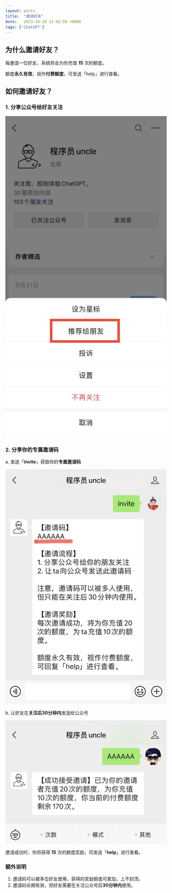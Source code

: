 ```yaml
---
layout: posts
title:  "邀请好友"
date:   2023-10-18 11:42:50 +0800
tags: ['ChatGPT']
---
```


## 为什么邀请好友？
每邀请一位好友，系统将会为你充值 **15** 次的额度。

额度**永久有效**，视作**付费额度**，可发送「help」进行查看。

## 如何邀请好友？
### 1. 分享公众号给好友关注
![](/assets/invitation-uncle/share_uncle.jpg)
### 2. 分享你的专属邀请码
a. 发送「**invite**」获取你的**专属邀请码**

![](/assets/invitation-uncle/invite_keyword.jpg)

b. 让好友在**关注后30分钟内**发送给公众号

![](/assets/invitation-uncle/invite_success.jpeg)

邀请成功时，你将获得 **15** 次的额度奖励，可发送「**help**」进行查看。

### 额外说明
1. 邀请码可以被多位好友使用，获得的奖励额度可累加，上不封顶。
2. 邀请码长期有效，但好友需要在关注公众号后**30分钟内**使用。